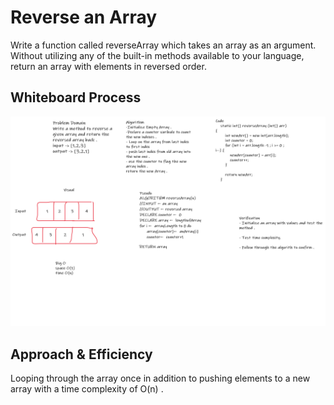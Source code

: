 # Reverse an Array
Write a function called reverseArray which takes an array as an argument. Without utilizing any of the built-in methods available to your language, return an array with elements in reversed order.

## Whiteboard Process
![Solution](reverse-array.png)

## Approach & Efficiency
Looping through the array once in addition to pushing elements to a new array with a time complexity of O(n) .